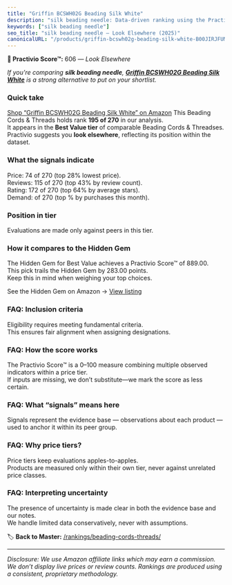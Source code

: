 ```yaml
---
title: "Griffin BCSWH02G Beading Silk White"
description: "silk beading needle: Data-driven ranking using the Practivio Score™. Positioned by quality, value, demand, findability, momentum."
keywords: ["silk beading needle"]
seo_title: "silk beading needle — Look Elsewhere (2025)"
canonicalURL: "/products/griffin-bcswh02g-beading-silk-white-B00JIRJFUM/"
---
```


**🚫 Practivio Score™:** 606 — _Look Elsewhere_


*If you're comparing **silk beading needle**, **[Griffin BCSWH02G Beading Silk White](https://www.amazon.com/dp/B00JIRJFUM?tag=practivio-20)** is a strong alternative to put on your shortlist.*
### Quick take
[Shop “Griffin BCSWH02G Beading Silk White” on Amazon](https://www.amazon.com/dp/B00JIRJFUM?tag=practivio-20)
This Beading Cords & Threads holds rank **195 of 270** in our analysis.  
It appears in the **Best Value tier** of comparable Beading Cords & Threadses.  
Practivio suggests you **look elsewhere**, reflecting its position within the dataset.

### What the signals indicate
Price: 74 of 270 (top 28% lowest price).  
Reviews: 115 of 270 (top 43% by review count).  
Rating: 172 of 270 (top 64% by average stars).  
Demand:  of 270 (top % by purchases this month).

### Position in tier
Evaluations are made only against peers in this tier.

### How it compares to the Hidden Gem
The Hidden Gem for Best Value achieves a Practivio Score™ of 889.00.  
This pick trails the Hidden Gem by 283.00 points.  
Keep this in mind when weighing your top choices.  

See the Hidden Gem on Amazon → [View listing](https://www.amazon.com/dp/B07D4J1MQ4?tag=practivio-20)

### FAQ: Inclusion criteria
Eligibility requires meeting fundamental criteria.  
This ensures fair alignment when assigning designations.

### FAQ: How the score works
The Practivio Score™ is a 0–100 measure combining multiple observed indicators within a price tier.  
If inputs are missing, we don’t substitute—we mark the score as less certain.

### FAQ: What “signals” means here
Signals represent the evidence base — observations about each product — used to anchor it within its peer group.

### FAQ: Why price tiers?
Price tiers keep evaluations apples-to-apples.  
Products are measured only within their own tier, never against unrelated price classes.

### FAQ: Interpreting uncertainty
The presence of uncertainty is made clear in both the evidence base and our notes.  
We handle limited data conservatively, never with assumptions.


🏷️ **Back to Master:** [/rankings/beading-cords-threads/](/rankings/beading-cords-threads/)

---
_Disclosure: We use Amazon affiliate links which may earn a commission. We don’t display live prices or review counts. Rankings are produced using a consistent, proprietary methodology._
